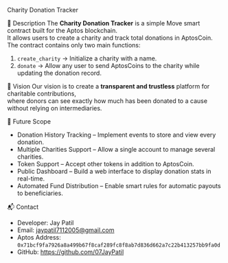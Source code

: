 Charity Donation Tracker

 📌 Description
The **Charity Donation Tracker** is a simple Move smart contract built for the Aptos blockchain.  
It allows users to create a charity and track total donations in AptosCoin.  
The contract contains only two main functions:
1. `create_charity` → Initialize a charity with a name.
2. `donate` → Allow any user to send AptosCoins to the charity while updating the donation record.

 🎯 Vision
Our vision is to create a **transparent and trustless** platform for charitable contributions,  
where donors can see exactly how much has been donated to a cause without relying on intermediaries.

 🚀 Future Scope
- Donation History Tracking – Implement events to store and view every donation.
- Multiple Charities Support – Allow a single account to manage several charities.
- Token Support – Accept other tokens in addition to AptosCoin.
- Public Dashboard – Build a web interface to display donation stats in real-time.
- Automated Fund Distribution – Enable smart rules for automatic payouts to beneficiaries.

 📬 Contact
- Developer: Jay Patil  
- Email: jaypatil7112005@gmail.com 
- Aptos Address: `0x71bcf9fa7926a8a499b67f8caf289fc8f8ab7d836d662a7c22b413257bb9fa0d ` 
- GitHub: https://github.com/07JayPatil
